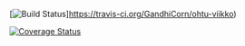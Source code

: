 [![Build Status](https://travis-ci.org/GandhiCorn/ohtu-viikko1.svg?branch=master)]https://travis-ci.org/GandhiCorn/ohtu-viikko)

[![Coverage Status](https://coveralls.io/repos/github/GandhiCorn/ohtu-viikko1/badge.svg?branch=master)](https://coveralls.io/github/GandhiCorn/ohtu-viikko1?branch=master)